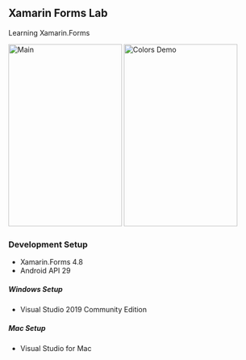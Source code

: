 ## Xamarin Forms Lab

Learning Xamarin.Forms

<img src="screenshots/main.png" alt="Main" width="225" height="360" /> <img src="screenshots/colors.png" alt="Colors Demo" width="225" height="360" /> 

### Development Setup
- Xamarin.Forms 4.8
- Android API 29

##### Windows Setup
- Visual Studio 2019 Community Edition

##### Mac Setup
- Visual Studio for Mac
